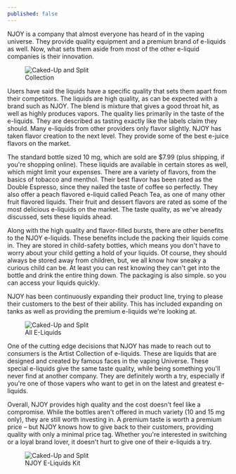 ```yaml
---
published: false
---
```

NJOY is a company that almost everyone has heard of in the vaping universe. They provide quality equipment and a premium brand of e-liquids as well. Now, what sets them aside from most of the other e-liquid companies is their innovation.
<figure>
	<img src="{{ site.baseurl }}/assets/maxresdefault.jpg" alt="Caked-Up and Split">
	<figcaption>
		Collection
	</figcaption>
</figure>
Users have said the liquids have a specific quality that sets them apart from their competitors. The liquids are high quality, as can be expected with a brand such as NJOY. The blend is mixture that gives a good throat hit, as well as highly produces vapors. The quality lies primarily in the taste of the e-liquids. They are described as tasting exactly like the labels claim they should. Many e-liquids from other providers only flavor slightly. NJOY has taken flavor creation to the next level. They provide some of the best e-juice flavors on the market.

The standard bottle sized 10 mg, which are sold are $7.99 (plus shipping, if you're shopping online). These liquids are available in certain stores as well, which might limit your expenses. There are a variety of flavors, from the basics of tobacco and menthol. Their best flavor has been rated as the Double Espresso, since they nailed the taste of coffee so perfectly. They also offer a peach flavored e-liquid called Peach Tea, as one of many other fruit flavored liquids. Their fruit and dessert flavors are rated as some of the most delicious e-liquids on the market. The taste quality, as we've already discussed, sets these liquids ahead. 

Along with the high quality and flavor-filled bursts, there are other benefits to the NJOY e-liquids. These benefits include the packing their liquids come in. They are stored in child-safety bottles, which means you don't have to worry about your child getting a hold of your liquids. Of course, they should always be stored away from children, but, we all know how sneaky a curious child can be. At least you can rest knowing they can't get into the bottle and drink the entire thing down. The packaging is also simple. so you can access your liquids quickly. 

NJOY has been continuously expanding their product line, trying to please their customers to the best of their ability. This has included expanding on tanks as well as providing the premium e-liquids we're looking at.
<figure>
	<img src="{{ site.baseurl }}/assets/All-eliquid.png" alt="Caked-Up and Split">
	<figcaption>
		All E-Liquids
	</figcaption>
</figure>
One of the cutting edge decisions that NJOY has made to reach out to consumers is the Artist Collection of e-liquids. These are liquids that are designed and created by famous faces in the vaping Universe. These special e-liquids give the same taste quality, while being something you'll never find at another company. They are definitely worth a try, especially if you're one of those vapers who want to get in on the latest and greatest e-liquids.

Overall, NJOY provides high quality and the cost doesn't feel like a compromise. While the bottles aren't offered in much variety (10 and 15 mg only), they are still worth investing in. A premium taste is worth a premium price – but NJOY knows how to give back to their customers, providing quality with only a minimal price tag. Whether you're interested in switching or a loyal brand lover, it doesn't hurt to give one of their e-liquids a try.
<figure>
	<img src="{{ site.baseurl }}/assets/HEADERVAPE_IMAGES__1_.png" alt="Caked-Up and Split">
	<figcaption>
		NJOY E-Liquids Kit
	</figcaption>
</figure>
